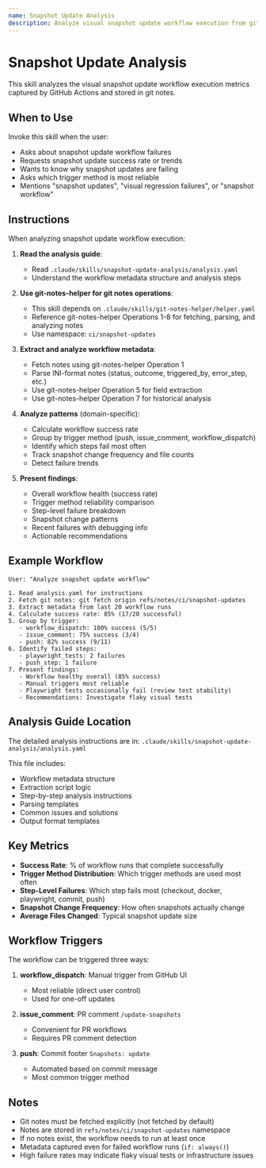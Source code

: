 ```yaml
---
name: Snapshot Update Analysis
description: Analyze visual snapshot update workflow execution from git notes. Use when user asks about snapshot update performance, trends, or workflow failures.
---
```


# Snapshot Update Analysis

This skill analyzes the visual snapshot update workflow execution metrics captured by GitHub Actions and stored in git notes.

## When to Use

Invoke this skill when the user:
- Asks about snapshot update workflow failures
- Requests snapshot update success rate or trends
- Wants to know why snapshot updates are failing
- Asks which trigger method is most reliable
- Mentions "snapshot updates", "visual regression failures", or "snapshot workflow"

## Instructions

When analyzing snapshot update workflow execution:

1. **Read the analysis guide**:
   - Read `.claude/skills/snapshot-update-analysis/analysis.yaml`
   - Understand the workflow metadata structure and analysis steps

2. **Use git-notes-helper for git notes operations**:
   - This skill depends on `.claude/skills/git-notes-helper/helper.yaml`
   - Reference git-notes-helper Operations 1-8 for fetching, parsing, and analyzing notes
   - Use namespace: `ci/snapshot-updates`

3. **Extract and analyze workflow metadata**:
   - Fetch notes using git-notes-helper Operation 1
   - Parse INI-format notes (status, outcome, triggered_by, error_step, etc.)
   - Use git-notes-helper Operation 5 for field extraction
   - Use git-notes-helper Operation 7 for historical analysis

4. **Analyze patterns** (domain-specific):
   - Calculate workflow success rate
   - Group by trigger method (push, issue_comment, workflow_dispatch)
   - Identify which steps fail most often
   - Track snapshot change frequency and file counts
   - Detect failure trends

5. **Present findings**:
   - Overall workflow health (success rate)
   - Trigger method reliability comparison
   - Step-level failure breakdown
   - Snapshot change patterns
   - Recent failures with debugging info
   - Actionable recommendations

## Example Workflow

```
User: "Analyze snapshot update workflow"

1. Read analysis.yaml for instructions
2. Fetch git notes: git fetch origin refs/notes/ci/snapshot-updates
3. Extract metadata from last 20 workflow runs
4. Calculate success rate: 85% (17/20 successful)
5. Group by trigger:
   - workflow_dispatch: 100% success (5/5)
   - issue_comment: 75% success (3/4)
   - push: 82% success (9/11)
6. Identify failed steps:
   - playwright_tests: 2 failures
   - push_step: 1 failure
7. Present findings:
   - Workflow healthy overall (85% success)
   - Manual triggers most reliable
   - Playwright tests occasionally fail (review test stability)
   - Recommendations: Investigate flaky visual tests
```

## Analysis Guide Location

The detailed analysis instructions are in: `.claude/skills/snapshot-update-analysis/analysis.yaml`

This file includes:
- Workflow metadata structure
- Extraction script logic
- Step-by-step analysis instructions
- Parsing templates
- Common issues and solutions
- Output format templates

## Key Metrics

- **Success Rate**: % of workflow runs that complete successfully
- **Trigger Method Distribution**: Which trigger methods are used most often
- **Step-Level Failures**: Which step fails most (checkout, docker, playwright, commit, push)
- **Snapshot Change Frequency**: How often snapshots actually change
- **Average Files Changed**: Typical snapshot update size

## Workflow Triggers

The workflow can be triggered three ways:

1. **workflow_dispatch**: Manual trigger from GitHub UI
   - Most reliable (direct user control)
   - Used for one-off updates

2. **issue_comment**: PR comment `/update-snapshots`
   - Convenient for PR workflows
   - Requires PR comment detection

3. **push**: Commit footer `Snapshots: update`
   - Automated based on commit message
   - Most common trigger method

## Notes

- Git notes must be fetched explicitly (not fetched by default)
- Notes are stored in `refs/notes/ci/snapshot-updates` namespace
- If no notes exist, the workflow needs to run at least once
- Metadata captured even for failed workflow runs (`if: always()`)
- High failure rates may indicate flaky visual tests or infrastructure issues
